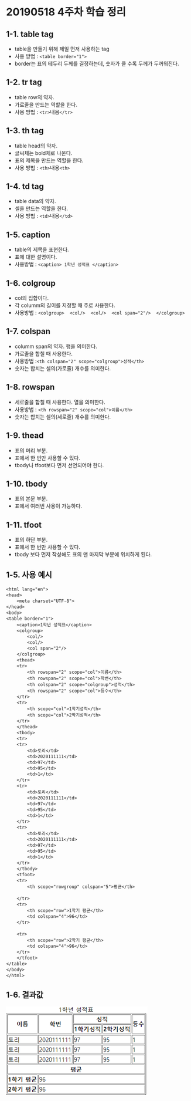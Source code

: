 # 20190518 4주차 학습 정리

## 1-1. table tag
- table을 만들기 위해 제일 먼저 사용하는 tag
- 사용 방법 : ```<table border="1">```
- border는 표의 테두리 두께를 결정하는데, 숫자가 클 수록 두께가 두꺼워진다.

## 1-2. tr tag
- table row의 약자.
- 가로줄을 만드는 역할을 한다.
- 사용 방법 : `<tr>`내용`</tr>`

## 1-3. th tag
- table head의 약자.
- 글씨체는 bold체로 나온다.
- 표의 제목을 만드는 역할을 한다.
- 사용 방법 : `<th>`내용`<th>`

## 1-4. td tag
- table data의 약자.
- 셀을 만드는 역할을 한다.
- 사용 방법 : `<td>`내용`</td>`

## 1-5. caption 
- table의 제목을 표현한다.
- 표에 대한 설명이다.
- 사용방법 : ```<caption> 1학년 성적표 </caption>```

## 1-6. colgroup
- col의 집합이다.
- 각 columm의 길이를 지정할 때 주로 사용한다.
- 사용방법 :  ```<colgroup>  <col/>  <col/>  <col span="2"/>  </colgroup>```

## 1-7. colspan
- columm span의 약자. 행을 의미한다.
- 가로줄을 합칠 때 사용한다.
- 사용방법 :``` <th colspan="2" scope="colgroup">성적</th> ```
- 숫자는 합치는 셀의(가로줄) 개수를 의미한다.

## 1-8. rowspan
- 세로줄을 합칠 때 사용한다. 열을 의미한다.
- 사용방법 : ```<th rowspan="2" scope="col">이름</th>```
- 숫자는 합치는 셀의(세로줄) 개수를 의미한다.

## 1-9. thead
- 표의 머리 부분.
- 표에서 한 번만 사용할 수 있다.
- tbody나 tfoot보다 먼저 선언되어야 한다.

## 1-10. tbody
- 표의 본문 부분.
- 표에서 여러번 사용이 가능하다.

## 1-11. tfoot
- 표의 하단 부분.
- 표에서 한 번만 사용할 수 있다.
- tbody 보다 먼저 작성해도 표의 맨 마지막 부분에 위치하게 된다.

## 1-5. 사용 예시
```<!DOCTYPE html>    
<html lang="en">    
<head>    
    <meta charset="UTF-8">
</head>
<body>
<table border="1">
    <caption>1학년 성적표</caption>
    <colgroup>
        <col/>
        <col/>
        <col span="2"/>
    </colgroup>
    <thead>
    <tr>
        <th rowspan="2" scope="col">이름</th>
        <th rowspan="2" scope="col">학번</th>
        <th colspan="2" scope="colgroup">성적</th>
        <th rowspan="2" scope="col">등수</th>
    </tr>
    <tr>
        <th scope="col">1학기성적</th>
        <th scope="col">2학기성적</th>
    </tr>
    </thead>
    <tbody>
    <tr>
    <tr>
        <td>토리</td>
        <td>2020111111</td>
        <td>97</td>
        <td>95</td>
        <td>1</td>
    </tr>
    <tr>
        <td>토리</td>
        <td>2020111111</td>
        <td>97</td>
        <td>95</td>
        <td>1</td>
    </tr>
    <tr>
        <td>토리</td>
        <td>2020111111</td>
        <td>97</td>
        <td>95</td>
        <td>1</td>
    </tr>
    </tbody>
    <tfoot>
    <tr>
        <th scope="rowgroup" colspan="5">평균</th>

    </tr>
    <tr>
        <th scope="row">1학기 평균</th>
        <td colspan="4">96</td>
    </tr>

    <tr>
        <th scope="row">2학기 평균</th>
        <td colspan="4">96</td>
    </tr>
    </tfoot>
</table>
</body>
</html>
```
## 1-6. 결과값
![col_row_group](exam.PNG)







